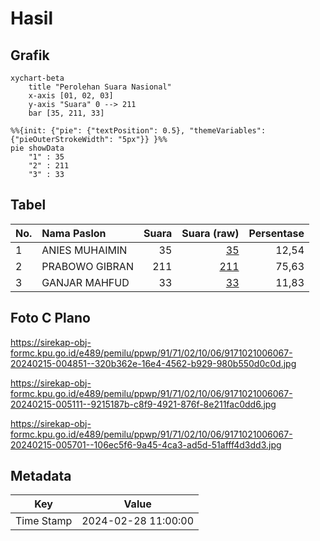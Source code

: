 # Hasil

## Grafik

```mermaid
xychart-beta
    title "Perolehan Suara Nasional"
    x-axis [01, 02, 03]
    y-axis "Suara" 0 --> 211
    bar [35, 211, 33]
```

```mermaid
%%{init: {"pie": {"textPosition": 0.5}, "themeVariables": {"pieOuterStrokeWidth": "5px"}} }%%
pie showData
    "1" : 35
    "2" : 211
    "3" : 33
```

## Tabel

| No. | Nama Paslon    | Suara | Suara (raw) | Persentase |
|:--- |:-------------- | -----:| -----------:| ----------:|
| 1   | ANIES MUHAIMIN | 35    | [35][p-1]   | 12,54      |
| 2   | PRABOWO GIBRAN | 211   | [211][p-2]  | 75,63      |
| 3   | GANJAR MAHFUD  | 33    | [33][p-3]   | 11,83      |


[p-1]: https://github.com/gigit-pemilu/pemilu-2024/blob/main/pilpres/hitung-suara/sub/91-papua/sub/71-kota-jayapura/sub/02-jayapura-selatan/sub/1006-hamadi/sub/067-tps/sub/paslon-1.txt
[p-2]: https://github.com/gigit-pemilu/pemilu-2024/blob/main/pilpres/hitung-suara/sub/91-papua/sub/71-kota-jayapura/sub/02-jayapura-selatan/sub/1006-hamadi/sub/067-tps/sub/paslon-2.txt
[p-3]: https://github.com/gigit-pemilu/pemilu-2024/blob/main/pilpres/hitung-suara/sub/91-papua/sub/71-kota-jayapura/sub/02-jayapura-selatan/sub/1006-hamadi/sub/067-tps/sub/paslon-3.txt

## Foto C Plano

https://sirekap-obj-formc.kpu.go.id/e489/pemilu/ppwp/91/71/02/10/06/9171021006067-20240215-004851--320b362e-16e4-4562-b929-980b550d0c0d.jpg

https://sirekap-obj-formc.kpu.go.id/e489/pemilu/ppwp/91/71/02/10/06/9171021006067-20240215-005111--9215187b-c8f9-4921-876f-8e211fac0dd6.jpg

https://sirekap-obj-formc.kpu.go.id/e489/pemilu/ppwp/91/71/02/10/06/9171021006067-20240215-005701--106ec5f6-9a45-4ca3-ad5d-51afff4d3dd3.jpg


## Metadata

| Key        | Value               |
| ---------- | ------------------- |
| Time Stamp | 2024-02-28 11:00:00 |



